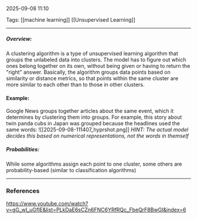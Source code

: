 2025-09-08 11:10

Tags: [[machine learning]] [[Unsupervised Learning]]

------------------------------------------------

##### Overview:
A clustering algorithm is a type of unsupervised learning algorithm that groups the unlabeled data into clusters. The model has to figure out which ones belong together on its own, without being given or having to return the "right" answer. Basically, the algorithm groups data points based on similarity or distance metrics, so that points within the same cluster are more similar to each other than to those in other clusters.

#### Example:
Google News groups together articles about the same event, which it determines by clustering them into groups. For example, this story about twin panda cubs in Japan was grouped because the headlines used the same words: 
![[2025-09-08-111407_hyprshot.png]]
*HINT: The actual model decides this based on numerical representations, not the words in themself*

##### Probabilities:
While some algorithms assign each point to one cluster, some others are probability-based (similar to classification algorithms)




------------------------------------------------------
### References
https://www.youtube.com/watch?v=gG_wI_uGfIE&list=PLkDaE6sCZn6FNC6YRfRQc_FbeQrF8BwGI&index=6